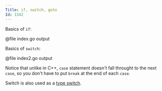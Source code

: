 ```yaml
---
Title: if, switch, goto
Id: 1342
---
```

Basics of `if`:

@file index.go output

Basics of `switch`:

@file index2.go output

Notice that unlike in C++, `case` statement doesn't fall throught to the next `case`, so you don't have to put `break` at the end of each `case`.

Switch is also used as a [type switch](a-14736).
